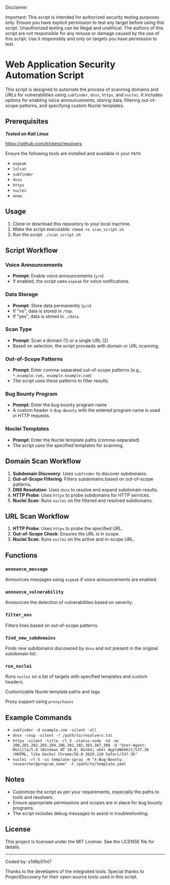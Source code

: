 Disclaimer

Important: This script is intended for authorized security testing purposes only. Ensure you have explicit permission to test any target before using this script. Unauthorized testing can be illegal and unethical. The authors of this script are not responsible for any misuse or damage caused by the use of this script. Use it responsibly and only on targets you have permission to test.



# Web Application Security Automation Script


This script is designed to automate the process of scanning domains and URLs for vulnerabilities using `subfinder`, `dnsx`, `httpx`, and `nuclei`. It includes options for enabling voice announcements, storing data, filtering out-of-scope patterns, and specifying custom Nuclei templates.

## Prerequisites

***Tested on Kali Linux***

https://github.com/trickest/resolvers


Ensure the following tools are installed and available in your `PATH`:
- `espeak`
- `lolcat`
- `subfinder`
- `dnsx`
- `httpx`
- `nuclei`
- `anew`

## Usage

1. Clone or download this repository to your local machine.
2. Make the script executable: `chmod +x scan_script.sh`
3. Run the script: `./scan_script.sh`

## Script Workflow

### Voice Announcements
- **Prompt**: Enable voice announcements (`y/n`)
- If enabled, the script uses `espeak` for voice notifications.

### Data Storage
- **Prompt**: Store data permanently (`y/n`)
- If "no", data is stored in `/tmp`.
- If "yes", data is stored in `./data`.

### Scan Type
- **Prompt**: Scan a domain (1) or a single URL (2)
- Based on selection, the script proceeds with domain or URL scanning.

### Out-of-Scope Patterns
- **Prompt**: Enter comma-separated out-of-scope patterns (e.g., `*.example.com, example.example.com`)
- The script uses these patterns to filter results.

### Bug Bounty Program
- **Prompt**: Enter the bug bounty program name
- A custom header `X-Bug-Bounty` with the entered program name is used in HTTP requests.

### Nuclei Templates
- **Prompt**: Enter the Nuclei template paths (comma-separated)
- The script uses the specified templates for scanning.

## Domain Scan Workflow

1. **Subdomain Discovery**: Uses `subfinder` to discover subdomains.
2. **Out-of-Scope Filtering**: Filters subdomains based on out-of-scope patterns.
3. **DNS Resolution**: Uses `dnsx` to resolve and expand subdomain results.
4. **HTTP Probe**: Uses `httpx` to probe subdomains for HTTP services.
5. **Nuclei Scan**: Runs `nuclei` on the filtered and resolved subdomains.

## URL Scan Workflow

1. **HTTP Probe**: Uses `httpx` to probe the specified URL.
2. **Out-of-Scope Check**: Ensures the URL is in scope.
3. **Nuclei Scan**: Runs `nuclei` on the active and in-scope URL.

## Functions

### `announce_message`
Announces messages using `espeak` if voice announcements are enabled.

### `announce_vulnerability`
Announces the detection of vulnerabilities based on severity.

### `filter_oos`
Filters lines based on out-of-scope patterns.

### `find_new_subdomains`
Finds new subdomains discovered by `dnsx` and not present in the original subdomain list.

### `run_nuclei`
Runs `nuclei` on a list of targets with specified templates and custom headers.

Customizable Nuclei template paths and tags

Proxy support using `proxychains`

## Example Commands

- `subfinder -d example.com -silent -all`
- `dnsx -resp -silent -r /path/to/resolvers.txt`
- `httpx -silent -title -rl 5 -status-code -td -mc 200,201,202,203,204,206,301,302,303,307,308 -H "User-Agent: Mozilla/5.0 (Windows NT 10.0; Win64; x64) AppleWebKit/537.36 (KHTML, like Gecko) Chrome/58.0.3029.110 Safari/537.36"`
- `nuclei -rl 5 -ss template-spray -H "X-Bug-Bounty: researcher@program_name" -t /path/to/template.yaml`

## Notes

- Customize the script as per your requirements, especially the paths to tools and resolvers.
- Ensure appropriate permissions and scopes are in place for bug bounty programs.
- The script includes debug messages to assist in troubleshooting.

## License

This project is licensed under the MIT License. See the LICENSE file for details.

---

Coded by: s1d6p01nt7

Thanks to the developers of the integrated tools.
Special thanks to ProjectDiscovery for their open-source tools used in this script.
